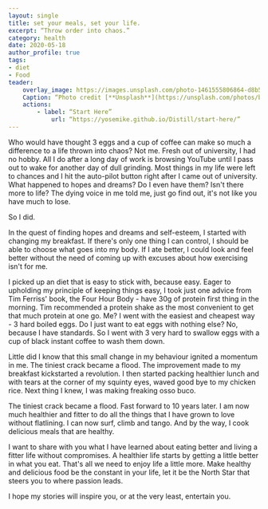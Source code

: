 ```yaml
---
layout: single
title: set your meals, set your life.
excerpt: “Throw order into chaos.” 
category: health
date: 2020-05-18
author_profile: true
tags:
- diet
- Food
teader:
	overlay_image: https://images.unsplash.com/photo-1461555806864-d8b528023e7c?ixlib=rb-1.2.1&ixid=eyJhcHBfaWQiOjEyMDd9&auto=format&fit=crop&w=1462&q=80
	Caption: “Photo credit [**Unsplash**](https://unsplash.com/photos/bQLCyj-9-tk)”
	actions:
		- label: “Start Here”  
			url: “https://yosemike.github.io/Distill/start-here/”
---
```


Who would have thought 3 eggs and a cup of coffee can make so much a difference to a life thrown into chaos?  Not me. Fresh out of university, I had no hobby. All I do after a long day of work is browsing YouTube until I pass out to wake for another day of dull grinding. Most things in my life were left to chances and I hit the auto-pilot button right after I came out of university. What happened to hopes and dreams? Do I even have them? Isn't there more to life? The dying voice in me told me, just go find out, it's not like you have much to lose.

So I did. 

In the quest of finding hopes and dreams and self-esteem, I started with changing my breakfast.  If there's only one thing I can control, I should be able to choose what goes into my body. If I ate better, I could look and feel better without the need of coming up with excuses about how exercising isn't for me. 

I picked up an diet that is easy to stick with, because easy. Eager to upholding my principle of keeping things easy, I took just one advice from Tim Ferriss' book, the Four Hour Body - have 30g of protein first thing in the morning. Tim recommended a protein shake as the most convenient to get that much protein at one go. Me? I went with the easiest and cheapest way - 3 hard boiled eggs. Do I just want to eat eggs with nothing else? No, because I have standards. So I went with 3 very hard to swallow eggs with a cup of black instant coffee to wash them down. 

Little did I know that this small change in my behaviour ignited a momentum in me. The tiniest crack became a flood. The improvement made to my breakfast kickstarted a revolution. I then started packing healthier lunch and with tears at the corner of my squinty eyes, waved good bye to my chicken rice. Next thing I knew, I was making freaking osso buco. 

The tiniest crack became a flood. Fast forward to 10 years later. I am now much healthier and fitter to do all the things that I have grown to love without flatlining. I can now surf, climb and tango. And by the way, I cook delicious meals that are healthy.

I want to share with you what I have learned about eating better and living a fitter life without compromises. A healthier life starts by getting a little better in what you eat. That's all we need to enjoy life a little more. Make healthy and delicious food be the constant in your life, let it be the North Star that steers you to where passion leads.

I hope my stories will inspire you, or at the very least, entertain you. 
